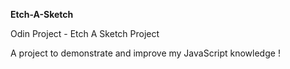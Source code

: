 **Etch-A-Sketch**

Odin Project - Etch A Sketch Project

A project to demonstrate and improve my JavaScript knowledge !

